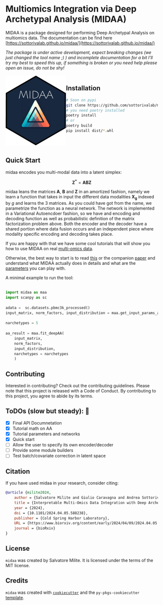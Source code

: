 # Multiomics Integration via Deep Archetypal Analysis (MIDAA)

MIDAA is a package designed for performing Deep Archetypal Analysis on multiomics data. The documentation can be find here [https://sottorivalab.github.io/midaa/](https://sottorivalab.github.io/midaa/)

*The package is under active development, expect breaking changes (we just changed the tool name ;) ) and incomplete documentation for a bit*
*I'll try my best to speed this up, if something is broken or you need help please open an issue, do not be shy!*
<br/><br/>
<img src="https://github.com/sottorivalab/daario/blob/69f8399cadfcb10ba1bc483cd4405b823efda64c/logo.png?raw=true" width="200px" align="left">




## Installation

```bash
# Soon on pypi
git clone https://github.com/sottorivalab/midaa.git
# you need poetry installed
poetry install
# or 
poetry build
pip install dist/*.whl

```
<br/><br/>


## Quick Start


midaa encodes you multi-modal data into a latent simplex: 

$$
\mathbf{Z^*} =   \mathbf{A}  \mathbf{B}  \mathbf{Z} 
$$


midaa leans the matrices $\mathbf{A}$, $\mathbf{B}$ and $\mathbf{Z}$ in an amortized fashion, namely we learn a function that takes in input the different data modalities $\mathbf{X_g}$ indexed by $g$ and learns the 3 matrices. As you could have got from the name, we parametrize the function as a neural network. 
The network is implemented in a Variational Autoencdoer fashion, so we have and encoding and decoding function as well as probabilistic definition of the matrix factorization problem above.
Both the encoder and the decoder have a shared portion where data fusion occurs and an independent piece where modality specific encoding and decoding takes place.

If you are happy with that we have some cool tutorials that will show you how to use MIDAA on real [multi-omics data](https://sottorivalab.github.io/midaa/scMulti_multimodal.html).

Otherwise, the best way to start is to read [this](https://sottorivalab.github.io/midaa/midaa_long_form.html) or the companion [paper](https://www.biorxiv.org/content/10.1101/2024.04.05.588238v1) and understand what MIDAA actually does in details and what are the [parameters](https://sottorivalab.github.io/midaa/implementation_and_parameters.html) you can play with.


A minimal example to run the tool:

```python

import midaa as maa
import scanpy as sc

adata =  sc.datasets.pbmc3k_processed()
input_matrix, norm_factors, input_distribution = maa.get_input_params_adata(adata)

narchetypes = 5

aa_result = maa.fit_deepAA(
    input_matrix,
    norm_factors,
    input_distribution,
    narchetypes = narchetypes
    )


```

## Contributing

Interested in contributing? Check out the contributing guidelines. Please note that this project is released with a Code of Conduct. By contributing to this project, you agree to abide by its terms.

## ToDOs  (slow but steady):  🔨

- [X] Final API Documnetation
- [X] Tutorial math on AA
- [X] Tutorial parameters and networks
- [X] Quick start 
- [ ] Allow the user to specify its own encoder/decoder
- [ ] Provide some module builders
- [ ] Test batch/covariate correction in latent space 

## Citation 

If you have used midaa in your research, consider citing:
```bibtex
@article {milite2024,
	author = {Salvatore Milite and Giulio Caravagna and Andrea Sottoriva},
	title = {Interpretable Multi-Omics Data Integration with Deep Archetypal Analysis},
	year = {2024},
	doi = {10.1101/2024.04.05.588238},
	publisher = {Cold Spring Harbor Laboratory},
	URL = {https://www.biorxiv.org/content/early/2024/04/09/2024.04.05.588238},
	journal = {bioRxiv}
}
```

## License

`midaa` was created by Salvatore Milite. It is licensed under the terms of the MIT license.

## Credits

`midaa` was created with [`cookiecutter`](https://cookiecutter.readthedocs.io/en/latest/) and the `py-pkgs-cookiecutter` [template](https://github.com/py-pkgs/py-pkgs-cookiecutter).
